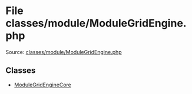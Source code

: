 File classes/module/ModuleGridEngine.php
=========

Source: [classes/module/ModuleGridEngine.php](https://github.com/PrestaShop/PrestaShop/blob/1.5.0.13/classes/module/ModuleGridEngine.php)


Classes
-------

* [ModuleGridEngineCore](class.ModuleGridEngineCore.md)

